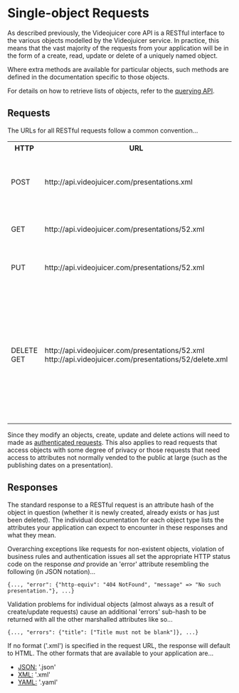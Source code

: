 Single-object Requests
======================

As described previously, the Videojuicer core API is a RESTful interface to the various objects modelled by the Videojuicer service. In practice, this means that the vast majority of the requests from your application will be in the form of a create, read, update or delete of a uniquely named object.

Where extra methods are available for particular objects, such methods are defined in the documentation specific to those objects.

For details on how to retrieve lists of objects, refer to the [querying API][query_requests].

[query_requests]: query_requests.html

Requests
--------

The URLs for all RESTful requests follow a common convention...

<table>
	<tr><th>HTTP</th> <th>URL</th> <th>Action</th></tr>
	<tr>
		<td>POST</td>
		<td>http://api.videojuicer.com/presentations.xml</td>
		<td>Creates a new presentation from the posted form data.</td>
	</tr>
	<tr>
		<td>GET</td>
		<td>http://api.videojuicer.com/presentations/52.xml</td>
		<td>Reads an existing presentation (ID 52).</td>
	</tr>
	<tr>
		<td>PUT</td>
		<td>http://api.videojuicer.com/presentations/52.xml</td>
		<td>Updates an existing presentation (ID 52).</td>
	</tr>
	<tr>
		<td>DELETE <br /> GET</td>
		<td>http://api.videojuicer.com/presentations/52.xml <br /> http://api.videojuicer.com/presentations/52/delete.xml</td>
		<td>Deletes an existing presentation (ID 52). The second method form exists to help with browsers / gateways that do not support the HTTP DELETE verb.</td>
	</tr>
</table>

Since they modify an objects, create, update and delete actions will need to made as [authenticated requests][authenticated_requests]. This also applies to read requests that access objects with some degree of privacy or those requests that need access to attributes not normally vended to the public at large (such as the publishing dates on a presentation).

[authenticated_requests]: authenticated_requests.html

Responses
---------

The standard response to a RESTful request is an attribute hash of the object in question (whether it is newly created, already exists or has just been deleted). The individual documentation for each object type lists the attributes your application can expect to encounter in these responses and what they mean.

Overarching exceptions like requests for non-existent objects, violation of business rules and authentication issues all set the appropriate HTTP status code on the response _and_ provide an 'error' attribute resembling the following (in JSON notation)...

	{..., "error": {"http-equiv": "404 NotFound", "message" => "No such presentation."}, ...}

Validation problems for individual objects (almost always as a result of create/update requests) cause an additional 'errors' sub-hash to be returned with all the other marshalled attributes like so...

	{..., "errors": {"title": ["Title must not be blank"]}, ...}

If no format ('.xml') is specified in the request URL, the response will default to HTML. The other formats that are available to your application are...

* [JSON:][json] '.json'
* [XML:][xml] '.xml'
* [YAML:][yaml] '.yaml'

[json]: http://www.json.org
[xml]: http://www.w3.org/XML
[yaml]: http://www.yaml.org
